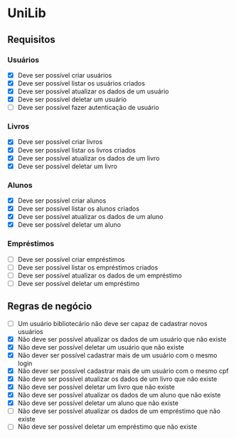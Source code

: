 # UniLib

## Requisitos

### Usuários
- [x] Deve ser possível criar usuários
- [x] Deve ser possível listar os usuários criados
- [x] Deve ser possível atualizar os dados de um usuário
- [x] Deve ser possível deletar um usuário
- [ ] Deve ser possível fazer autenticação de usuário

### Livros
- [x] Deve ser possível criar livros
- [x] Deve ser possível listar os livros criados
- [x] Deve ser possível atualizar os dados de um livro
- [x] Deve ser possível deletar um livro

### Alunos
- [x] Deve ser possível criar alunos
- [x] Deve ser possível listar os alunos criados
- [x] Deve ser possível atualizar os dados de um aluno
- [x] Deve ser possível deletar um aluno

### Empréstimos
- [ ] Deve ser possível criar empréstimos
- [ ] Deve ser possível listar os empréstimos criados
- [ ] Deve ser possível atualizar os dados de um empréstimo
- [ ] Deve ser possível deletar um empréstimo

## Regras de negócio

- [ ] Um usuário bibliotecário não deve ser capaz de cadastrar novos usuários
- [x] Não deve ser possível atualizar os dados de um usuário que não existe
- [x] Não deve ser possível deletar um usuário que não existe
- [x] Não dever ser possível cadastrar mais de um usuário com o mesmo login
- [x] Não dever ser possível cadastrar mais de um usuário com o mesmo cpf
- [x] Não deve ser possível atualizar os dados de um livro que não existe
- [x] Não deve ser possível deletar um livro que não existe
- [x] Não deve ser possível atualizar os dados de um aluno que não existe
- [x] Não deve ser possível deletar um aluno que não existe
- [ ] Não deve ser possível atualizar os dados de um empréstimo que não existe
- [ ] Não deve ser possível deletar um empréstimo que não existe